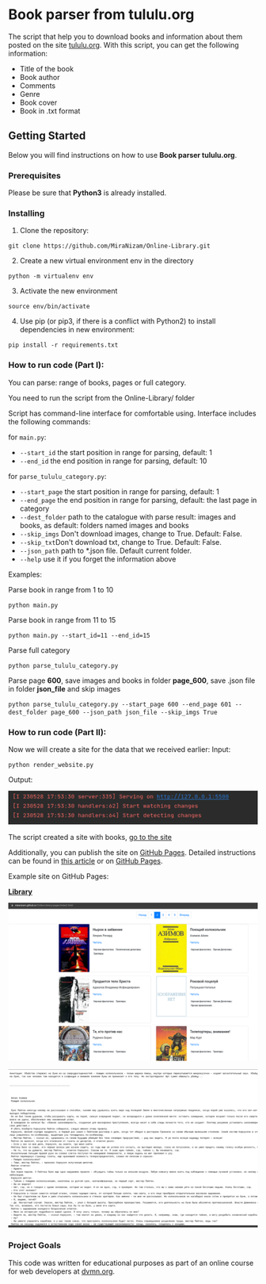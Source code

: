 # Book parser from tululu.org

The script that help you to download books and information about them posted on the site [tululu.org](tululu.org).
With this script, you can get the following information:

* Title of the book
* Book author
* Comments
* Genre
* Book cover
* Book in .txt format

## Getting Started

Below you will find instructions on how to use **Book parser tululu.org**.  

### Prerequisites

Please be sure that **Python3** is already installed. 

### Installing
1. Clone the repository:
```
git clone https://github.com/MiraNizam/Online-Library.git
```
2. Create a new virtual environment env in the directory
```
python -m virtualenv env
```
3. Activate the new environment
```
source env/bin/activate
``` 
4. Use pip (or pip3, if there is a conflict with Python2) to install dependencies in new environment:
```
pip install -r requirements.txt
```

### How to run code (Part I):
You can parse: range of books, pages or full category.

You need to run the script from the Online-Library/ folder

Script has command-line interface for comfortable using. 
Interface includes the following commands: 

for ```main.py```: 

* ```--start_id``` the start position in range for parsing, default: 1
* ```--end_id``` the end position in range for parsing, default: 10

for ```parse_tululu_category.py```:

* ```--start_page```  the start position in range for parsing, default: 1 
* ```--end_page``` the end position in range for parsing, default: the last page in category
* ```--dest_folder``` path to the catalogue with parse result: images and books,  as default: folders named images and books
* ```--skip_imgs``` Don't download images, change to True. Default: False. 
* ```--skip_txt```Don't download txt, change to True. Default: False. 
* ```--json_path``` path to *.json file. Default current folder. 
* ```--help``` use it if you forget the information above

Examples: 

Parse book in range from 1 to 10
```
python main.py
```
Parse book in range from 11 to 15
```
python main.py --start_id=11 --end_id=15
```
Parse full category
```
python parse_tululu_category.py
```
Parse page **600**, save images and books in folder **page_600**, save .json file in folder **json_file** and skip images
```
python parse_tululu_category.py --start_page 600 --end_page 601 --dest_folder page_600 --json_path json_file --skip_imgs True
```
### How to run code (Part II):
Now we will create a site for the data that we received earlier:
Input:
```
python render_website.py
```
Output:

![](README_files/example1.png)

The script created a site with books, [go to the site](http://127.0.0.1:5500/pages/index1.html)

Additionally, you can publish the site on [GitHub Pages](https://pages.github.com/). 
Detailed instructions can be found in [this article](https://medium.com/nuances-of-programming/%D0%BA%D0%B0%D0%BA-%D1%81%D0%BE%D0%B7%D0%B4%D0%B0%D1%82%D1%8C-%D0%B1%D0%B5%D1%81%D0%BF%D0%BB%D0%B0%D1%82%D0%BD%D1%8B%D0%B9-%D1%81%D0%B0%D0%B9%D1%82-%D0%BD%D0%B0-github-pages-e0f3c258ee22) or on [GitHub Pages](https://pages.github.com/).

Example site on GitHub Pages:

**[Library](https://miranizam.github.io/Online-Library/pages/index1.html)**

![Index_2](README_files/example2.png)

![Book](README_files/example3.png)

### Project Goals
This code was written for educational purposes as part of an online course for web developers at [dvmn.org](https://dvmn.org/).




